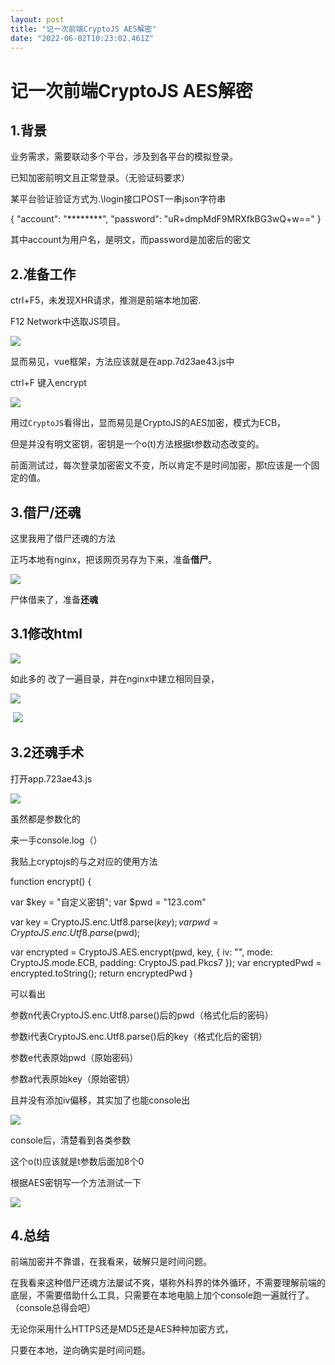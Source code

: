 ```yaml
---
layout: post
title: "记一次前端CryptoJS AES解密"
date: "2022-06-02T10:23:02.461Z"
---
```

记一次前端CryptoJS AES解密
===================

1.背景
----

业务需求，需要联动多个平台，涉及到各平台的模拟登录。

已知加密前明文且正常登录。（无验证码要求）

某平台验证验证方式为.\\login接口POST一串json字符串

{
    "account": "\*\*\*\*\*\*\*\*",
    "password": "uR+dmpMdF9MRXfkBG3wQ+w=="
}

其中account为用户名，是明文，而password是加密后的密文

2.准备工作
------

ctrl+F5，未发现XHR请求，推测是前端本地加密.

F12 Network中选取JS项目。

![](https://img2022.cnblogs.com/blog/1910527/202206/1910527-20220602144353555-1927991338.png)

显而易见，vue框架，方法应该就是在app.7d23ae43.js中

ctrl+F 键入encrypt

![](https://img2022.cnblogs.com/blog/1910527/202206/1910527-20220602144411475-640695657.png)

用过`CryptoJS`看得出，显而易见是CryptoJS的AES加密，模式为ECB，

但是并没有明文密钥，密钥是一个o(t)方法根据t参数动态改变的。

前面测试过，每次登录加密密文不变，所以肯定不是时间加密，那t应该是一个固定的值。

3.借尸/还魂
-------

这里我用了借尸还魂的方法

正巧本地有nginx，把该网页另存为下来，准备**借尸**。

![](https://img2022.cnblogs.com/blog/1910527/202206/1910527-20220602144504074-880442728.png)

尸体借来了，准备**还魂**

3.1修改html
---------

![](https://img2022.cnblogs.com/blog/1910527/202206/1910527-20220602144526661-781564375.png)

如此多的<link/> 改了一遍目录，并在nginx中建立相同目录，

![](https://img2022.cnblogs.com/blog/1910527/202206/1910527-20220602144551007-964587126.png)

 ![](https://img2022.cnblogs.com/blog/1910527/202206/1910527-20220602144557260-2017870050.png)

3.2还魂手术
-------

打开app.723ae43.js

![](https://img2022.cnblogs.com/blog/1910527/202206/1910527-20220602144615097-1284987655.png)

虽然都是参数化的

来一手console.log（）

我贴上cryptojs的与之对应的使用方法

function encrypt() {
  
  var $key = "自定义密钥";
  var $pwd = "123.com"
  
  var key = CryptoJS.enc.Utf8.parse($key);
  var pwd = CryptoJS.enc.Utf8.parse($pwd);

  var encrypted = CryptoJS.AES.encrypt(pwd, key, {
    iv: "",
    mode: CryptoJS.mode.ECB,
    padding: CryptoJS.pad.Pkcs7
  });
  var encryptedPwd = encrypted.toString();
  return encryptedPwd
  }

可以看出

参数n代表CryptoJS.enc.Utf8.parse()后的pwd（格式化后的密码）

参数i代表CryptoJS.enc.Utf8.parse()后的key（格式化后的密钥）

参数e代表原始pwd（原始密码）

参数a代表原始key（原始密钥）

且并没有添加iv偏移，其实加了也能console出

![](https://img2022.cnblogs.com/blog/1910527/202206/1910527-20220602144647685-828980013.png)

console后，清楚看到各类参数

这个o(t)应该就是t参数后面加8个0

根据AES密钥写一个方法测试一下

![](https://img2022.cnblogs.com/blog/1910527/202206/1910527-20220602144656716-898716787.png)

4.总结
----

前端加密并不靠谱，在我看来，破解只是时间问题。

在我看来这种借尸还魂方法屡试不爽，堪称外科界的体外循环，不需要理解前端的底层，不需要借助什么工具，只需要在本地电脑上加个console跑一遍就行了。（console总得会吧）

无论你采用什么HTTPS还是MD5还是AES种种加密方式，

只要在本地，逆向确实是时间问题。